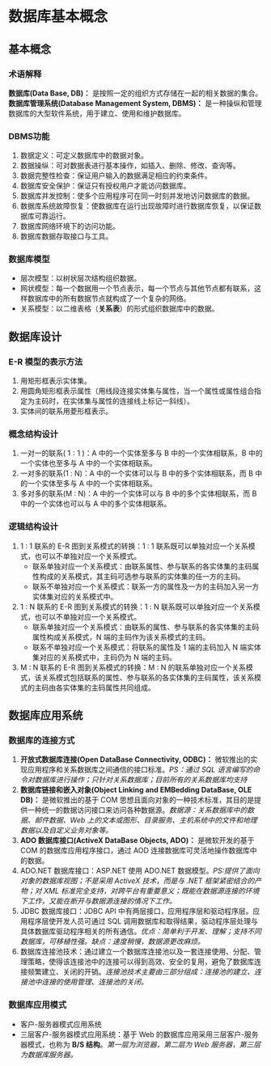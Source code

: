 # 数据库基本概念

## 基本概念

### 术语解释

**数据库(Data Base, DB)：** 是按照一定的组织方式存储在一起的相关数据的集合。  
**数据库管理系统(Database Management System, DBMS)：** 是一种操纵和管理数据库的大型软件系统，用于建立、使用和维护数据库。

### DBMS功能

1. 数据定义：可定义数据库中的数据对象。
2. 数据操纵：可对数据表进行基本操作，如插入、删除、修改、查询等。
3. 数据完整性检查：保证用户输入的数据满足相应的约束条件。
4. 数据库安全保护：保证只有授权用户才能访问数据库。
5. 数据库并发控制：使多个应用程序可在同一时刻并发地访问数据库的数据。
6. 数据库系统故障恢复：使数据库在运行出现故障时进行数据库恢复，以保证数据库可靠运行。
7. 数据库网络环境下的访问功能。
8. 数据库数据存取接口与工具。

### 数据库模型

* 层次模型：以树状层次结构组织数据。
* 网状模型：每一个数据用一个节点表示，每一个节点与其他节点都有联系，这样数据库中的所有数据节点就构成了一个复杂的网络。
* 关系模型：以二维表格（**关系表**）的形式组织数据库中的数据。

## 数据库设计

### E-R 模型的表示方法

1. 用矩形框表示实体集。
2. 用圆角矩形框表示属性（用线段连接实体集与属性，当一个属性或属性组合指定为主码时，在实体集与属性的连接线上标记一斜线）。
3. 实体间的联系用菱形框表示。

### 概念结构设计

1. 一对一的联系( $1 : 1$ )：A 中的一个实体至多与 B 中的一个实体相联系，B 中的一个实体也至多与 A 中的一个实体相联系。
2. 一对多的联系(1 : N)：A 中的一个实体可以与 B 中的多个实体相联系，而 B 中的一个实体至多与 A 中的一个实体相联系。
3. 多对多的联系(M : N)：A 中的一个实体可以与 B 中的多个实体相联系，而 B 中的一个实体也可以与 A 中的多个实体相联系。

### 逻辑结构设计

1. 1 : 1 联系的 E-R 图到关系模式的转换：1 : 1 联系既可以单独对应一个关系模式，也可以不单独对应一个关系模式。
    * 联系单独对应一个关系模式：由联系属性、参与联系的各实体集的主码属性构成的关系模式，其主码可选参与联系的实体集的任一方的主码。
    * 联系不单独对应一个关系模式：联系一方的属性及一方的主码加入另一方实体集对应的关系模式中。
2. 1 : N 联系的 E-R 图到关系模式的转换：1 : N 联系既可以单独对应一个关系模式，也可以不单独对应一个关系模式。
    * 联系单独对应一个关系模式：由联系的属性、参与联系的各实体集的主码属性构成关系模式，N 端的主码作为该关系模式的主码。
    * 联系不单独对应一个关系模式：将联系的属性及 1 端的主码加入 N 端实体集对应的关系模式中，主码仍为 N 端的主码。
3. M : N 联系的 E-R 图到关系模式的转换：M : N 的联系单独对应一个关系模式，该关系模式包括联系的属性、参与联系的各实体集的主码属性，该关系模式的主码由各实体集的主码属性共同组成。

## 数据库应用系统

### 数据库的连接方式

1. **开放式数据库连接(Open DataBase Connectivity, ODBC)：** 微软推出的实现应用程序和关系数据库之间通信的接口标准。*PS：通过 SQL 语言编写的命令对数据库进行操作；只针对关系数据库；目前所有的关系数据库均支持*
2. **数据库链接和嵌入对象(Object Linking and EMBedding DataBase, OLE DB)：** 是微软推出的基于 COM 思想且面向对象的一种技术标准，其目的是提供一种统一的数据访问接口来访问各种数据源。*数据源：关系数据库中的数据、邮件数据、Web 上的文本或图形、目录服务、主机系统中的文件和地理数据以及自定义业务对象等。*
3. **ADO 数据库接口(ActiveX DataBase Objects, ADO)：** 是微软开发的基于 COM 的数据库应用程序接口，通过 AOD 连接数据库可灵活地操作数据库中的数据。
4. ADO.NET 数据库接口：ASP.NET 使用 ADO.NET 数据模型。*PS:提供了面向对象的数据库视图；不是采用 ActiveX 技术，而是与 .NET 框架紧密结合的产物；对 XML 标准完全支持，对跨平台有重要意义；既能在数据源连接的环境下工作，又能在断开与数据源连接的情况下工作。*
5. JDBC 数据库接口：JDBC API 中有两层接口，应用程序层和驱动程序层。应用程序层使开发人员可通过 SQL 调用数据库和取得结果，驱动程序层处理与具体数据库驱动程序相关的所有通信。*优点：简单利于开发、理解；支持不同数据库，可移植性强。缺点：速度稍慢，数据源更改麻烦。*
6. 数据库连接池技术：通过建立一个数据库连接池以及一套连接使用、分配、管理策略，使得该连接池中的连接可以得到高效、安全的复用，避免了数据库连接频繁建立、关闭的开销。*连接池技术主要由三部分组成：连接池的建立、连接池中连接的使用管理、连接池的关闭。*

### 数据库应用模式

* 客户-服务器模式应用系统
* 三层客户-服务器模式应用系统：基于 Web 的数据库应用采用三层客户-服务器模式，也称为 **B/S 结构**。*第一层为浏览器，第二层为 Web 服务器，第三层为数据库服务器。*
